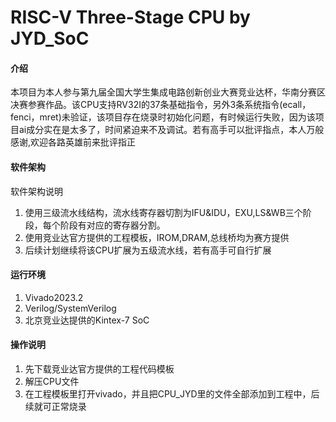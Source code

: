 # RISC-V Three-Stage CPU by JYD_SoC

#### 介绍
本项目为本人参与第九届全国大学生集成电路创新创业大赛竞业达杯，华南分赛区决赛参赛作品。该CPU支持RV32I的37条基础指令，另外3条系统指令(ecall，fenci，mret)未验证，该项目存在烧录时初始化问题，有时候运行失败，因为该项目ai成分实在是太多了，时间紧迫来不及调试。若有高手可以批评指点，本人万般感谢,欢迎各路英雄前来批评指正

#### 软件架构
软件架构说明
1.  使用三级流水线结构，流水线寄存器切割为IFU&IDU，EXU,LS&WB三个阶段，每个阶段有对应的寄存器分割。
2.  使用竞业达官方提供的工程模板，IROM,DRAM,总线桥均为赛方提供
3.  后续计划继续将该CPU扩展为五级流水线，若有高手可自行扩展
#### 运行环境
1.  Vivado2023.2
2.  Verilog/SystemVerilog
3.  北京竞业达提供的Kintex-7 SoC
#### 操作说明
1.  先下载竞业达官方提供的工程代码模板
2.  解压CPU文件
3.  在工程模板里打开vivado，并且把CPU_JYD里的文件全部添加到工程中，后续就可正常烧录
